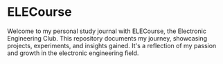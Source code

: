 # ELECourse
Welcome to my personal study journal with ELECourse, the Electronic Engineering Club. This repository documents my journey, showcasing projects, experiments, and insights gained. It's a reflection of my passion and growth in the electronic engineering field.
